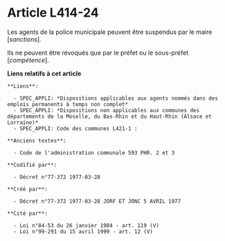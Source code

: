 # Article L414-24

Les agents de la police municipale peuvent être suspendus par le maire [*sanctions*].

Ils ne peuvent être révoqués que par le préfet ou le sous-préfet [*compétence*].

**Liens relatifs à cet article**

	**Liens**:

	  - SPEC_APPLI: *Dispositions applicables aux agents nommés dans des emplois permanents à temps non complet*
	  - SPEC_APPLI: *Dispositions non applicables aux communes des départements de la Moselle, du Bas-Rhin et du Haut-Rhin (Alsace et Lorraine)*
	  - SPEC_APPLI: Code des communes L421-1 :

	**Anciens textes**:

	  - Code de l'administration communale 593 PHR. 2 et 3

	**Codifié par**:

	  - Décret n°77-372 1977-03-28

	**Créé par**:

	  - Décret n°77-372 1977-03-28 JORF ET JONC 5 AVRIL 1977

	**Cité par**:

	  - Loi n°84-53 du 26 janvier 1984 - art. 119 (V)
	  - Loi n°99-291 du 15 avril 1999 - art. 12 (V)
